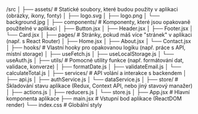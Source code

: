 /src
│
├── assets/               # Statické soubory, které budou použity v aplikaci (obrázky, ikony, fonty)
│   ├── logo.svg
│   ├── logo.png
│   └── background.jpg
│
├── components/           # Komponenty, které jsou opakovaně použitelné v aplikaci
│   ├── Button.jsx
│   ├── Header.jsx
│   ├── Footer.jsx
│   └── Card.jsx
│
├── pages/                # Stránky, pokud máš více "stránek" v aplikaci (např. s React Router)
│   ├── Home.jsx
│   ├── About.jsx
│   └── Contact.jsx
│
├── hooks/                # Vlastní hooky pro opakovanou logiku (např. práce s API, místní storage)
│   ├── useFetch.js
│   ├── useLocalStorage.js
│   └── useAuth.js
│
├── utils/                # Pomocné utility funkce (např. formátování dat, validace, konverze)
│   ├── formatDate.js
│   ├── validateEmail.js
│   └── calculateTotal.js
│
├── services/             # API volání a interakce s backendem
│   ├── api.js
│   ├── authService.js
│   └── dataService.js
│
├── store/                # Skladování stavu aplikace (Redux, Context API, nebo jiný stavový manažer)
│   ├── actions.js
│   ├── reducers.js
│   └── store.js
│
├── App.jsx               # Hlavní komponenta aplikace
├── main.jsx              # Vstupní bod aplikace (ReactDOM render)
└── index.css             # Globální styly
